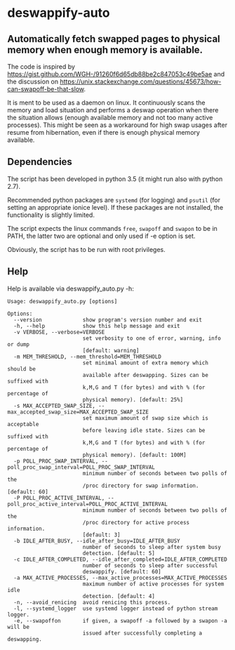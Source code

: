 # deswappify-auto

## Automatically fetch swapped pages to physical memory when enough memory is available.

The code is inspired by https://gist.github.com/WGH-/91260f6d65db88be2c847053c49be5ae and the discussion on  https://unix.stackexchange.com/questions/45673/how-can-swapoff-be-that-slow.

It is ment to be used as a daemon on linux. It continuously scans the memory and load situation and performs a deswap operation when there the situation allows (enough available memory and not too many active processes). This might be seen as a workaround for high swap usages after resume from hibernation, even if there is enough physical memory available.

## Dependencies

The script has been developed in python 3.5 (it might run also with python 2.7).

Recommended python packages are `systemd` (for logging) and `psutil` (for setting an appropriate ionice level). If these packages are not installed, the functionality is slightly limited.

The script expects the linux commands `free`, `swapoff` and `swapon` to be in PATH, the latter two are optional and only used if -e option is set.

Obviously, the script has to be run with root privileges.

## Help

Help is available via deswappify_auto.py -h:

```
Usage: deswappify_auto.py [options]

Options:
  --version             show program's version number and exit
  -h, --help            show this help message and exit
  -v VERBOSE, --verbose=VERBOSE
                        set verbosity to one of error, warning, info or dump
                        [default: warning]
  -m MEM_THRESHOLD, --mem_threshold=MEM_THRESHOLD
                        set minimal amount of extra memory which should be
                        available after deswapping. Sizes can be suffixed with
                        k,M,G and T (for bytes) and with % (for percentage of
                        physical memory). [default: 25%]
  -s MAX_ACCEPTED_SWAP_SIZE, --max_accepted_swap_size=MAX_ACCEPTED_SWAP_SIZE
                        set maximum amount of swap size which is acceptable
                        before leaving idle state. Sizes can be suffixed with
                        k,M,G and T (for bytes) and with % (for percentage of
                        physical memory). [default: 100M]
  -p POLL_PROC_SWAP_INTERVAL, --poll_proc_swap_interval=POLL_PROC_SWAP_INTERVAL
                        minimum number of seconds between two polls of the
                        /proc directory for swap information. [default: 60]
  -P POLL_PROC_ACTIVE_INTERVAL, --poll_proc_active_interval=POLL_PROC_ACTIVE_INTERVAL
                        minimum number of seconds between two polls of the
                        /proc directory for active process information.
                        [default: 3]
  -b IDLE_AFTER_BUSY, --idle_after_busy=IDLE_AFTER_BUSY
                        number of seconds to sleep after system busy
                        detection. [default: 5]
  -c IDLE_AFTER_COMPLETED, --idle_after_completed=IDLE_AFTER_COMPLETED
                        number of seconds to sleep after successful
                        deswappify. [default: 60]
  -a MAX_ACTIVE_PROCESSES, --max_active_processes=MAX_ACTIVE_PROCESSES
                        maximum number of active processes for system idle
                        detection. [default: 4]
  -n, --avoid_renicing  avoid renicing this process.
  -l, --systemd_logger  use systemd logger instead of python stream logger.
  -e, --swapoffon       if given, a swapoff -a followed by a swapon -a will be
                        issued after successfully completing a deswapping.
```

